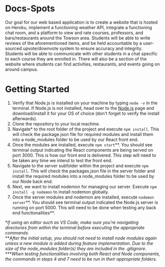 # Docs-Spots
Our goal for our web based application is to create a website that is hosted on Heroku, implement a functioning weather API, integrate a functioning chat room, and a platform to view and rate courses, professors, and bars/restaurants around the Towson area. Students will be able to write reviews of the aforementioned items, and be held accountable by a user-sourced upvote/downvote system to ensure accuracy and integrity. Students will be able to communicate with other students in a chat specific to each course they are enrolled in. There will also be a section of the website where students can find activities, restaurants, and events going on around campus.

# Getting Started
1. Verify that Node.js is installed on your machine by typing ```node -v``` in the terminal. If Node.js is not installed, head over to the [Node.js](https://nodejs.org/en/download/) page and download/install it for your OS of choice (don't forget to verify the install afterwards). 
2. Clone the repository to your local machine.
3. Navigate\* to the root folder of the project and execute ```npm install```. This will check the package.json file for required modules and install them into a node_modules folder to be used by our React front end.
4. Once the modules are installed, execute ```npm start```\*\*. You should see terminal output indicating the React components are being served on port 3000. This is how our front end is delivered. This step will need to be taken any time we intend to test the front end.
5. Navigate to the server subfolder within the project and execute ```npm install```. This will check the packages.json file in the server folder and install the required modules into a node_modules folder to be used by our Node back end.
6. Next, we want to install nodemon for managing our server. Execute ```npm install -g nodemon``` to install nodemon globally.
7. Once the server modules and nodemon are installed, execute ```nodemon server```\*\*. You should see terminal output indicated the Node.js server is running on port 5000. This will need to be done when testing any back end functionalities**.

\**If using an editor such as VS Code, make sure you're navigating directories from within the terminal before executing the appropriate commands.*  
\*\**After the initial setup, you should not need to install node modules again unless a new module is added during feature implementation. Due to the size of the node_modules folder(s) they are included in the .gitignore.*  
\*\*\**When testing functionalities involving both React and Node components, the commands in steps 4 and 7 need to be run in their appropriate folders.*  
